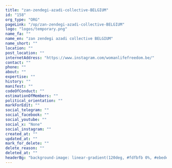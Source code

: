 ```yaml
---
title: "zan-zendegi-azadi-collective-BELGIUM"
id: "158"
org_type: "ORG"
pageLink: "/op/zan-zendegi-azadi-collective-BELGIUM"
logo: "logos/temporary.png"
name_fa: ""
name_en: "zan zendegi azadi collective BELGIUM"
name_short: ""
location: ""
post_location: ""
internetAddress: "https://www.instagram.com/womanlifefreedom.be/"
contact: ""
phone: ""
about: ""
expertise: ""
history: ""
manifest: ""
codeOfConduct: ""
estimationOfMembers: ""
political_orientation: ""
markForEdit: ""
social_telegram: ""
social_facebook: ""
social_youtube: ""
social_x: "None"
social_instagram: ""
created_at: ""
updated_at: ""
mark_for_delete: ""
delete_reason: ""
deleted_at: ""
headerBg: "background-image: linear-gradient(120deg, #fdfbfb 0%, #ebedee 100%);"
---
```


